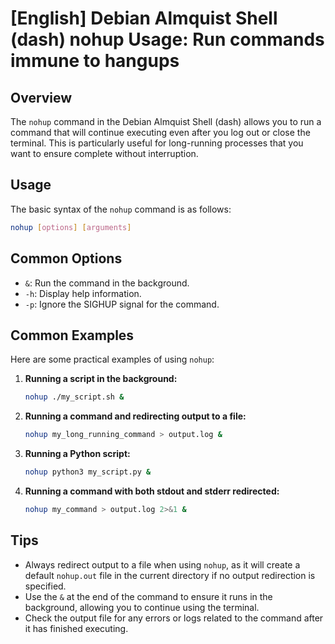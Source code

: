 # [English] Debian Almquist Shell (dash) nohup Usage: Run commands immune to hangups

## Overview
The `nohup` command in the Debian Almquist Shell (dash) allows you to run a command that will continue executing even after you log out or close the terminal. This is particularly useful for long-running processes that you want to ensure complete without interruption.

## Usage
The basic syntax of the `nohup` command is as follows:

```bash
nohup [options] [arguments]
```

## Common Options
- `&`: Run the command in the background.
- `-h`: Display help information.
- `-p`: Ignore the SIGHUP signal for the command.

## Common Examples
Here are some practical examples of using `nohup`:

1. **Running a script in the background:**
   ```bash
   nohup ./my_script.sh &
   ```

2. **Running a command and redirecting output to a file:**
   ```bash
   nohup my_long_running_command > output.log &
   ```

3. **Running a Python script:**
   ```bash
   nohup python3 my_script.py &
   ```

4. **Running a command with both stdout and stderr redirected:**
   ```bash
   nohup my_command > output.log 2>&1 &
   ```

## Tips
- Always redirect output to a file when using `nohup`, as it will create a default `nohup.out` file in the current directory if no output redirection is specified.
- Use the `&` at the end of the command to ensure it runs in the background, allowing you to continue using the terminal.
- Check the output file for any errors or logs related to the command after it has finished executing.
